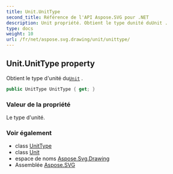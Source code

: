 ```yaml
---
title: Unit.UnitType
second_title: Référence de l'API Aspose.SVG pour .NET
description: Unit propriété. Obtient le type dunité duUnit .
type: docs
weight: 10
url: /fr/net/aspose.svg.drawing/unit/unittype/
---
```

## Unit.UnitType property

Obtient le type d'unité du[`Unit`](../) .

```csharp
public UnitType UnitType { get; }
```

### Valeur de la propriété

Le type d'unité.

### Voir également

* class [UnitType](../../unittype/)
* class [Unit](../)
* espace de noms [Aspose.Svg.Drawing](../../unit/)
* Assemblée [Aspose.SVG](../../../)



